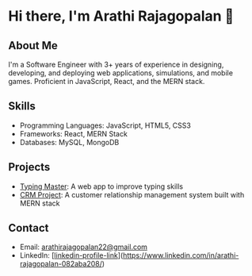 # Hi there, I'm Arathi Rajagopalan 👋

## About Me
I'm a Software Engineer with 3+ years of experience in designing, developing, and deploying web applications, simulations, and mobile games. Proficient in JavaScript, React, and the MERN stack.

## Skills
* Programming Languages: JavaScript, HTML5, CSS3
* Frameworks: React, MERN Stack
* Databases: MySQL, MongoDB

## Projects
* [Typing Master](link-to-project): A web app to improve typing skills
* [CRM Project](link-to-project): A customer relationship management system built with MERN stack

## Contact
* Email: [arathirajagopalan22@gmail.com](mailto:arathirajagopalan22@gmail.com)
* LinkedIn: [[linkedin-profile-link](linkedin-profile-link)](https://www.linkedin.com/in/arathi-rajagopalan-082aba208/)

